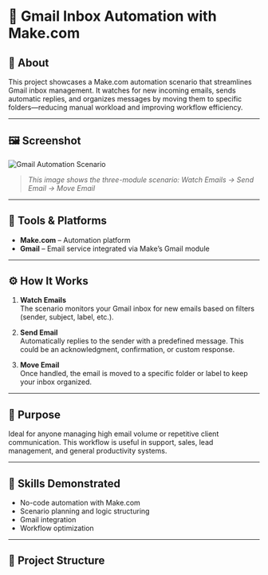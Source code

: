 # 📩 Gmail Inbox Automation with Make.com

## 📌 About
This project showcases a Make.com automation scenario that streamlines Gmail inbox management. It watches for new incoming emails, sends automatic replies, and organizes messages by moving them to specific folders—reducing manual workload and improving workflow efficiency.

---

## 🖼️ Screenshot

![Gmail Automation Scenario]()


> *This image shows the three-module scenario: Watch Emails → Send Email → Move Email*

---

## 🔧 Tools & Platforms
- **Make.com** – Automation platform
- **Gmail** – Email service integrated via Make’s Gmail module

---

## ⚙️ How It Works

1. **Watch Emails**  
   The scenario monitors your Gmail inbox for new emails based on filters (sender, subject, label, etc.).

2. **Send Email**  
   Automatically replies to the sender with a predefined message. This could be an acknowledgment, confirmation, or custom response.

3. **Move Email**  
   Once handled, the email is moved to a specific folder or label to keep your inbox organized.

---

## 🎯 Purpose
Ideal for anyone managing high email volume or repetitive client communication. This workflow is useful in support, sales, lead management, and general productivity systems.

---

## 🧠 Skills Demonstrated
- No-code automation with Make.com
- Scenario planning and logic structuring
- Gmail integration
- Workflow optimization

---

## 📁 Project Structure
